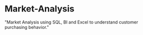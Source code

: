 # Market-Analysis
"Market Analysis using SQL, BI and Excel to understand customer purchasing behavior."
